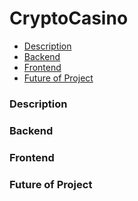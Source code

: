 # CryptoCasino

- [Description](#description)
- [Backend](#backend)
- [Frontend](#frontend)
- [Future of Project](#future-of-project)




### Description

### Backend

### Frontend

### Future of Project



